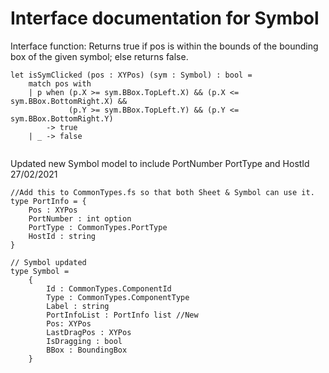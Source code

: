 # Interface documentation for Symbol

Interface function: 
Returns true if pos is within the bounds of the bounding box of the given symbol; else returns false.
```
let isSymClicked (pos : XYPos) (sym : Symbol) : bool =
    match pos with 
    | p when (p.X >= sym.BBox.TopLeft.X) && (p.X <= sym.BBox.BottomRight.X) &&
             (p.Y >= sym.BBox.TopLeft.Y) && (p.Y <= sym.BBox.BottomRight.Y)  
        -> true
    | _ -> false
    
```
Updated new Symbol model to include PortNumber PortType and HostId 27/02/2021
```
//Add this to CommonTypes.fs so that both Sheet & Symbol can use it.
type PortInfo = {
    Pos : XYPos
    PortNumber : int option
    PortType : CommonTypes.PortType
    HostId : string 
}

// Symbol updated
type Symbol =
    {
        Id : CommonTypes.ComponentId
        Type : CommonTypes.ComponentType 
        Label : string
        PortInfoList : PortInfo list //New
        Pos: XYPos
        LastDragPos : XYPos
        IsDragging : bool
        BBox : BoundingBox
    }
```

